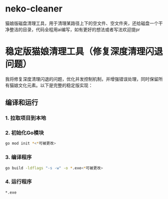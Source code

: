 # neko-cleaner
猫娘版磁盘清理工具，用于清理某路径上下的空文件、空文件夹，还给磁盘一个干净整洁的目录，代码全程用ai编写，如有更好的想法或者写法欢迎提pr

# 稳定版猫娘清理工具（修复深度清理闪退问题）

我将修复深度清理闪退的问题，优化并发控制机制，并增强错误处理，同时保留所有猫娘文化元素。以下是完整的稳定版实现：

## 编译和运行

### 1. 拉取项目到本地

### 2. 初始化Go模块
```bash
go mod init *<*可被更改>
```

### 3. 编译程序
```bash
go build -ldflags "-s -w" -o *.exe<*可被更改>
```

### 4. 运行程序
```bash
*.exe
